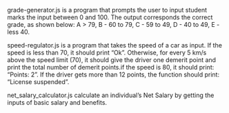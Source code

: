 
grade-generator.js is a program that prompts the user to input student marks the input between 0 and 100. The output corresponds the correct grade, as shown below: 
A > 79, B - 60 to 79, C -  59 to 49, D - 40 to 49, E - less 40.

speed-regulator.js is a program that takes the speed of a car as input. If the speed is less than 70, it should print “Ok”. Otherwise, for every 5 km/s above the speed limit (70), it should give the driver one demerit point and print the total number of demerit points.if the speed is 80, it should print: “Points: 2”. If the driver gets more than 12 points, the function should print: “License suspended”.

net_salary_calculator.js calculate an individual’s Net Salary by getting the inputs of basic salary and benefits.